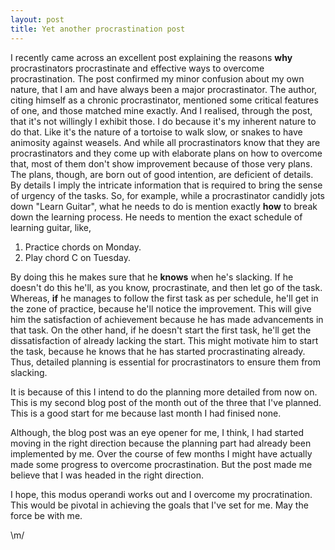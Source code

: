 ```yaml
---
layout: post
title: Yet another procrastination post
---
```


I recently came across an excellent post explaining the reasons **why** procrastinators procrastinate and effective ways to overcome procrastination. The post confirmed my minor confusion about my own nature, that I am and have always been a major procrastinator. The author, citing himself as a chronic procrastinator, mentioned some critical features of one, and those matched mine exactly. And I realised, through the post, that it's not willingly I exhibit those. I do because it's my inherent nature to do that. Like it's the nature of a tortoise to walk slow, or snakes to have animosity against weasels. And while all procrastinators know that they are procrastinators and they come up with elaborate plans on how to overcome that, most of them don't show improvement because of those very plans. The plans, though, are born out of good intention, are deficient of details. By details I imply the intricate information that is required to bring the sense of urgency of the tasks. So, for example, while a procrastinator candidly jots down "Learn Guitar", what he needs to do is mention exactly **how** to break down the learning process. He needs to mention the exact schedule of learning guitar, like, 

1. Practice chords on Monday.
2. Play chord C on Tuesday.

By doing this he makes sure that he **knows** when he's slacking. If he doesn't do this he'll, as you know, procrastinate, and then let go of the task. Whereas, **if** he manages to follow the first task as per schedule, he'll get in the zone of practice, because he'll notice the improvement. This will give him the satisfaction of achievement because he has made advancements in that task. On the other hand, if he doesn't start the first task, he'll get the dissatisfaction of already lacking the start. This might motivate him to start the task, because he knows that he has started procrastinating already. Thus, detailed planning is essential for procrastinators to ensure them from slacking. 

It is because of this I intend to do the planning more detailed from now on. This is my second blog post of the month out of the three that I've planned. This is a good start for me because last month I had finised none. 

Although, the blog post was an eye opener for me, I think, I had started moving in the right direction because the planning part had already been implemented by me. Over the course of few months I might have actually made some progress to overcome procrastination. But the post made me believe that I was headed in the right direction. 

I hope, this modus operandi works out and I overcome my procratination. This would be pivotal in achieving the goals that I've set for me. May the force be with me. 

\m/